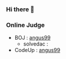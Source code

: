 ### Hi there 👋


### Online Judge

* BOJ : [angus99](https://www.acmicpc.net/user/angus99)
  * solvedac : [](https://solved.ac/profile/)
* CodeUp : [angus99](https://codeup.kr/userinfo.php?user=angus99)


<!--
**poro912/poro912** is a ✨ _special_ ✨ repository because its `README.md` (this file) appears on your GitHub profile.

Here are some ideas to get you started:

- 🔭 I’m currently working on ...
- 🌱 I’m currently learning ...
- 👯 I’m looking to collaborate on ...
- 🤔 I’m looking for help with ...
- 💬 Ask me about ...
- 📫 How to reach me: ...
- 😄 Pronouns: ...
- ⚡ Fun fact: ...
-->
